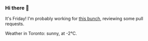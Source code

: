 ### Hi there :wave:

It's Friday! I'm probably working for [this bunch](https://github.com/kohofinancial), reviewing some pull requests.

Weather in Toronto: sunny, at -2°C.
